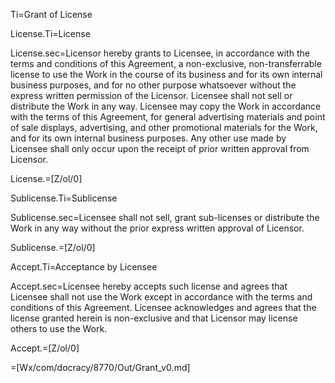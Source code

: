 Ti=Grant of License

License.Ti=License

License.sec=Licensor hereby grants to Licensee, in accordance with the terms and conditions of this Agreement, a non-exclusive, non-transferrable license to use the Work in the course of its business and for its own internal business purposes, and for no other purpose whatsoever without the express written permission of the Licensor. Licensee shall not sell or distribute the Work in any way. Licensee may copy the Work in accordance with the terms of this Agreement, for general advertising materials and point of sale displays, advertising, and other promotional materials for the Work, and for its own internal business purposes. Any other use made by Licensee shall only occur upon the receipt of prior written approval from Licensor.

License.=[Z/ol/0]

Sublicense.Ti=Sublicense

Sublicense.sec=Licensee shall not sell, grant sub-licenses or distribute the Work in any way without the prior express written approval of Licensor.

Sublicense.=[Z/ol/0]

Accept.Ti=Acceptance by Licensee

Accept.sec=Licensee hereby accepts such license and agrees that Licensee shall not use the Work except in accordance with the terms and conditions of this Agreement. Licensee acknowledges and agrees that the license granted herein is non-exclusive and that Licensor may license others to use the Work.

Accept.=[Z/ol/0]

=[Wx/com/docracy/8770/Out/Grant_v0.md]